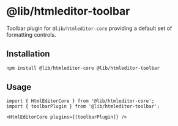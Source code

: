 # @lib/htmleditor-toolbar

Toolbar plugin for `@lib/htmleditor-core` providing a default set of formatting controls.

## Installation

```bash
npm install @lib/htmleditor-core @lib/htmleditor-toolbar
```

## Usage

```tsx
import { HtmlEditorCore } from '@lib/htmleditor-core';
import { toolbarPlugin } from '@lib/htmleditor-toolbar';

<HtmlEditorCore plugins={[toolbarPlugin]} />
```
